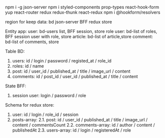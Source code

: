 npm i -g json-server
npm i
styled-components
prop-types
react-hook-form yup
react-router
redux redux-thunk react-redux
npm i @hookform/resolvers

region for keep data:
bd json-server
BFF
redux store

Entity app:
user: bd-users list, BFF session, store
role user: bd-list of roles, BFF session user with role, store
article: bd-list of article,store
comment: bd-list of comments, store

Table BD:

1. users: id / login / password / registed_at / role_id
2. roles: id / name
3. post: id / user_id / published_at / title / image_url / content
4. comments: id / post_id / user_id / published_at / title / content

State BFF:

1. session user: login / password / role

Schema for redux store:

1. user: id / login / role_id / session
2. posts-array:
   2.1. post: id / user_id / published_at / title / image_url / content / commentsCount
   2.2. comments-array: id / author / content / publishedAt
   2.3. users-array: id / login / registeredAt / role

